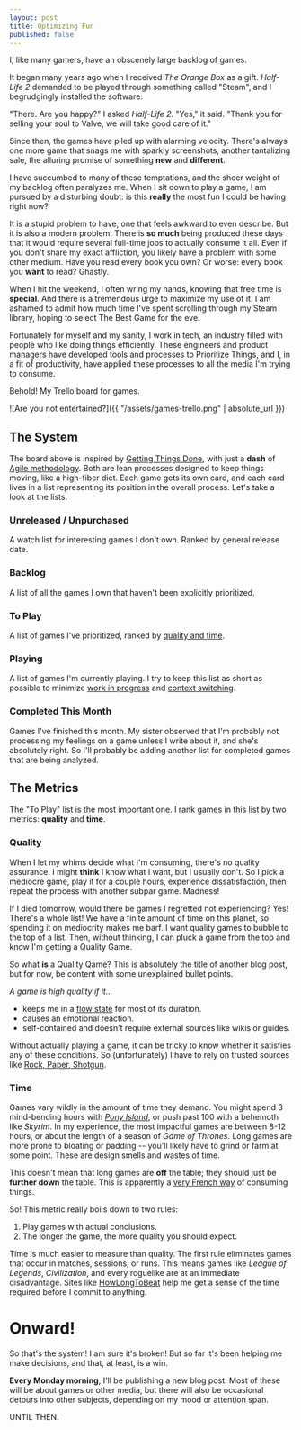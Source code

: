 ```yaml
---
layout: post
title: Optimizing Fun
published: false
---
```


I,
like many gamers,
have an obscenely large backlog of games.

It began many years ago
when I received _The Orange Box_ as a gift.
_Half-Life 2_ demanded
to be played through something called "Steam",
and I begrudgingly installed the software.

"There. Are you happy?" I asked _Half-Life 2_.
"Yes," it said.
"Thank you for selling your soul to Valve,
we will take good care of it."

Since then,
the games have piled up with alarming velocity.
There's always one more game
that snags me with sparkly screenshots,
another tantalizing sale,
the alluring promise of something **new** and **different**.

I have succumbed to many of these temptations,
and the sheer weight of my backlog often paralyzes me.
When I sit down
to play a game,
I am pursued by a disturbing doubt:
is this **really** the most fun I could be having right now?

It is a stupid problem to have,
one that feels awkward to even describe.
But it is also a modern problem.
There is **so much** being produced these days
that it would require several full-time jobs
to actually consume it all.
Even if you don't share my exact affliction,
you likely have a problem with some other medium.
Have you read every book you own?
Or worse: every book you **want** to read?
Ghastly.

When I hit the weekend,
I often wring my hands,
knowing that free time is **special**.
And there is a tremendous urge
to maximize my use of it.
I am ashamed to admit
how much time I've spent scrolling through my Steam library,
hoping to select The Best Game for the eve.

Fortunately for myself and my sanity,
I work in tech,
an industry filled with people
who like doing things efficiently.
These engineers and product managers have developed tools and processes
to Prioritize Things,
and I,
in a fit of productivity,
have applied these processes
to all the media I'm trying to consume.

Behold!
My Trello board for games.

![Are you not entertained?]({{ "/assets/games-trello.png" | absolute_url }})

## The System

The board above is inspired by [Getting Things Done](https://hamberg.no/gtd/),
with just a **dash** of [Agile methodology](https://en.wikipedia.org/wiki/Agile_software_development).
Both are lean processes designed to keep things moving,
like a high-fiber diet.
Each game gets its own card,
and each card lives in a list representing its position in the overall process.
Let's take a look at the lists.

### Unreleased / Unpurchased

A watch list for interesting games I don't own.
Ranked by general release date.

### Backlog

A list of all the games I own that haven't been explicitly prioritized.

### To Play

A list of games I've prioritized,
ranked by [quality and time](#the-metrics).

### Playing

A list of games I'm currently playing.
I try to keep this list as short as possible
to minimize [work in progress](https://www.atlassian.com/agile/kanban/wip-limits) and [context switching](https://blog.trello.com/why-context-switching-ruins-productivity).

### Completed This Month

Games I've finished this month.
My sister observed
that I'm probably not processing my feelings on a game
unless I write about it,
and she's absolutely right.
So I'll probably be adding another list
for completed games that are being analyzed.

## The Metrics

The "To Play" list is the most important one.
I rank games in this list by two metrics:
**quality** and **time**.

### Quality

When I let my whims decide what I'm consuming,
there's no quality assurance.
I might **think** I know what I want,
but I usually don't.
So I pick a mediocre game,
play it for a couple hours,
experience dissatisfaction,
then repeat the process with another subpar game.
Madness!

If I died tomorrow,
would there be games I regretted not experiencing?
Yes!
There's a whole list!
We have a finite amount of time on this planet,
so spending it on mediocrity makes me barf.
I want quality games to bubble to the top of a list.
Then,
without thinking,
I can pluck a game from the top
and know I'm getting a Quality Game.

So what **is** a Quality Qame?
This is absolutely the title of another blog post,
but for now, be content with some unexplained bullet points.

_A game is high quality if it..._

- keeps me in a [flow state](https://www.gamasutra.com/view/feature/166972/cognitive_flow_the_psychology_of_.php) for most of its duration.
- causes an emotional reaction.
- self-contained and doesn't require external sources like wikis or guides.

Without actually playing a game,
it can be tricky to know
whether it satisfies any of these conditions.
So (unfortunately) I have to rely on trusted sources
like [Rock, Paper, Shotgun](https://www.rockpapershotgun.com/).

### Time

Games vary wildly in the amount of time they demand.
You might spend 3 mind-bending hours with [_Pony Island_](https://store.steampowered.com/app/405640/Pony_Island/),
or push past 100 with a behemoth like _Skyrim_.
In my experience,
the most impactful games are between 8-12 hours,
or about the length of a season of _Game of Thrones_.
Long games are more prone to bloating or padding --
you'll likely have to grind or farm at some point.
These are design smells and wastes of time.

This doesn't mean that long games are **off** the table;
they should just be **further down** the table.
This is apparently a [very French way](https://spoonuniversity.com/lifestyle/10-ways-the-french-view-food-differently-than-americans) of consuming things.

So! This metric really boils down to two rules:

1. Play games with actual conclusions.
2. The longer the game,
the more quality you should expect.

Time is much easier to measure than quality.
The first rule eliminates games that occur in matches, sessions, or runs.
This means games like _League of Legends_, _Civilization_, and every roguelike are at an immediate disadvantage.
Sites like [HowLongToBeat](https://howlongtobeat.com/) help me get a sense of the time required before I commit to anything.

# Onward!

So that's the system!
I am sure it's broken!
But so far it's been helping me make decisions,
and that, at least, is a win.

**Every Monday morning**,
I'll be publishing a new blog post.
Most of these will be about games or other media,
but there will also be occasional detours into other subjects,
depending on my mood or attention span.

UNTIL THEN.
